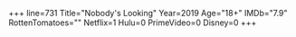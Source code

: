 +++
line=731
Title="Nobody's Looking"
Year=2019
Age="18+"
IMDb="7.9"
RottenTomatoes=""
Netflix=1
Hulu=0
PrimeVideo=0
Disney=0
+++

